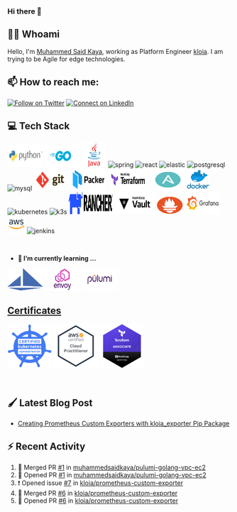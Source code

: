 
### Hi there 👋



<h2>👨‍💻 Whoami </h2>

Hello, I'm [Muhammed Said Kaya](https://twitter.com/msaidkayaa), working as Platform Engineer [kloia](https://www.kloia.com/). I am trying to be Agile for edge technologies.



<h2>📫 How to reach me:</h2>

[![Follow on Twitter](https://img.shields.io/badge/--twitter?label=Twitter&logo=Twitter&style=social)](https://twitter.com/msaidkayaa)
[![Connect on LinkedIn](https://img.shields.io/badge/--linkedin?label=LinkedIn&logo=LinkedIn&style=social)](https://www.linkedin.com/in/muhammedsaidkaya/)



<h2 align="left"> 💻 Tech Stack</h2>
<p align="left">

<img src="assets/python-ar21.svg" alt="python" width="80" height="50"/>
<img src="assets/golang-ar21.svg" alt="golang" width="80" height="50"/>
<img src="https://raw.githubusercontent.com/devicons/devicon/master/icons/java/java-original-wordmark.svg" alt="java" width="55" height="55" />
<img src="https://www.vectorlogo.zone/logos/springio/springio-ar21.svg" alt="spring"/>
<img src="https://www.vectorlogo.zone/logos/reactjs/reactjs-ar21.svg" alt="react" />
<img src="https://www.vectorlogo.zone/logos/elastic/elastic-ar21.svg" alt="elastic"/>
<img src="https://www.vectorlogo.zone/logos/postgresql/postgresql-ar21.svg" alt="postgresql"/>
<img src="https://www.vectorlogo.zone/logos/mysql/mysql-ar21.svg" alt="mysql"/>
<img src="assets/git-scm-ar21.svg" alt="git" width="80" height="50"/>
<img src="assets/packerio-ar21.svg" alt="packer" width="80" height="50"/>
<img src="assets/terraform-logo.svg" alt="terraform" width="90" height="50"/>
<img src="assets/ansible.svg" alt="ansible" width="80" height="50"/>
<img src="https://github.com/github/explore/raw/main/topics/docker/docker.png" alt="docker" width="50" height="50"/>
<img src="https://www.vectorlogo.zone/logos/kubernetes/kubernetes-icon.svg" alt="kubernetes" width="80" height="50"/>
<img src="https://cncf-branding.netlify.app/img/projects/helm/icon/color/helm-icon-color.png" alt="k3s" width="50" height="40"/>
<img alt="rancher" height="50" width="100" src="assets/rancher-logo.svg">
<img src="assets/vault-logo.svg" alt="vault" width="90" height="50"/>
<img src="assets/prometheus-icon.svg" alt="prometheus" width="60" height="40"/>
<img src="assets/grafana-ar21.svg" alt="envoy" width="80" height="50"/>
<img src="https://github.com/github/explore/raw/main/topics/aws/aws.png" alt="aws" width="40" height="40"/>
<img src="https://www.vectorlogo.zone/logos/jenkins/jenkins-icon.svg" alt="jenkins" width="40" height="40"/>
</p>

<br/>

- **🌱 I’m currently learning ...**
<p align="left">

<img src="assets/istio-icon.svg" alt="istio" width="80" height="50"/>
<img src="assets/envoyproxyio-ar21.svg" alt="envoy" width="80" height="50"/>
<img src="assets/pulumiio-ar21.svg" alt="pulumi" width="80" height="50"/>
</p>


<h2 align="left"> <a href="https://www.credly.com/users/muhammed-said-kaya/badges">Certificates</a></h2>
<p align="left">
<img src="assets/certificates/cka.png" alt="cka" width="100" height="100"/> 
<img src="assets/certificates/AWS-CP.png" alt="devops" width="100" height="100"/> 
<img src="assets/certificates/terraform-associate.png" alt="terraform" width="100" height="100"/>
</p>

<br/>

<h2 align="left"> 🖌 Latest Blog Post</h2>

 <!-- <div align="left">
 <a href="https://medium.com/@muhammedsaidkaya" style="padding-left:10px"><img alt="Medium" height="40" width="40" src="https://cdn.jsdelivr.net/npm/simple-icons@3.2.0/icons/medium.svg"/> -->



<!-- BLOG-POST-LIST:START -->
- [Creating Prometheus Custom Exporters with kloia_exporter Pip Package](https://blog.kloia.com/creating-prometheus-custom-exporters-with-kloia-exporter-pip-package-97a22e3aa999?source=rss-bb6d038e35e3------2)
<!-- BLOG-POST-LIST:END -->



<h2 align="left"> ⚡ Recent Activity</h2>

<!--START_SECTION:activity-->
1. 🎉 Merged PR [#1](https://github.com/muhammedsaidkaya/pulumi-golang-vpc-ec2/pull/1) in [muhammedsaidkaya/pulumi-golang-vpc-ec2](https://github.com/muhammedsaidkaya/pulumi-golang-vpc-ec2)
2. 💪 Opened PR [#1](https://github.com/muhammedsaidkaya/pulumi-golang-vpc-ec2/pull/1) in [muhammedsaidkaya/pulumi-golang-vpc-ec2](https://github.com/muhammedsaidkaya/pulumi-golang-vpc-ec2)
3. ❗️ Opened issue [#7](https://github.com/kloia/prometheus-custom-exporter/issues/7) in [kloia/prometheus-custom-exporter](https://github.com/kloia/prometheus-custom-exporter)
4. 🎉 Merged PR [#6](https://github.com/kloia/prometheus-custom-exporter/pull/6) in [kloia/prometheus-custom-exporter](https://github.com/kloia/prometheus-custom-exporter)
5. 💪 Opened PR [#6](https://github.com/kloia/prometheus-custom-exporter/pull/6) in [kloia/prometheus-custom-exporter](https://github.com/kloia/prometheus-custom-exporter)
<!--END_SECTION:activity-->

<!--
**muhammedsaidkaya/muhammedsaidkaya** is a ✨ _special_ ✨ repository because its `README.md` (this file) appears on your GitHub profile.

Here are some ideas to get you started:

- 🔭 I’m currently working on ...
- 🌱 I’m currently learning ...
- 👯 I’m looking to collaborate on ...
- 🤔 I’m looking for help with ...
- 💬 Ask me about ...
- 📫 How to reach me: ...
- 😄 Pronouns: ...
- ⚡ Fun fact: ...
-->
